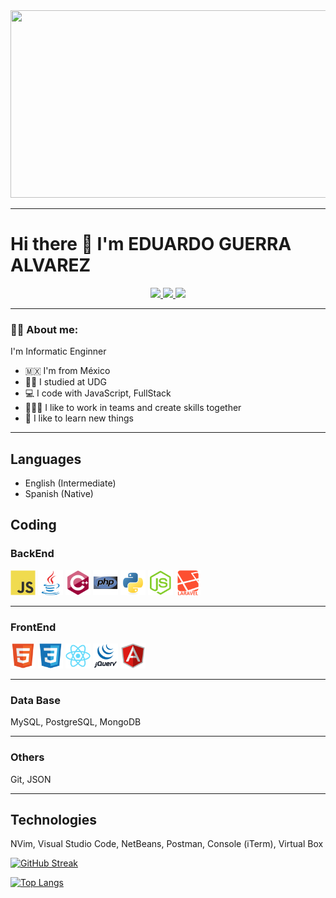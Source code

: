 <div align="center">
  
  
  <img src="https://media4.giphy.com/media/oMHPlvpTvnXGPS7GhX/giphy.gif?cid=ecf05e47softbt5elen2fecp9ncf2tqxqntmp7o7g7lqe4re&rid=giphy.gif&ct=g" width="600" height="300"/>
</div>

---
# Hi there 👋 I'm EDUARDO GUERRA ALVAREZ

<div id="badges" align="center">
  <a href="https://www.linkedin.com/in/eduardo-guerra-alvarez-engineer/">
    <img src="https://img.shields.io/badge/LinkedIn-blue?logo=linkedin&logoColor=white&style=for-the-badge"/>
  </a>
  <a href="https://www.instagram.com/lalo11rojo/">
    <img src="https://shields.io/badge/Instagram-white?style=for-the-badge&logo=instagram" /> 
  </a>
  <a href="https://www.facebook.com/eduardo.guerraalvarez">
    <img src="https://shields.io/badge/Facebook-blue?style=for-the-badge&logo=facebook&logoColor=white" />
  </a>
</div>

---

### :man_technologist: About me:
I'm Informatic Enginner
 - 🇲🇽 I'm from México
 - 👨‍🎓 I studied at UDG
 - 💻 I code with JavaScript, FullStack
 - 🧑‍🤝‍🧑 I like to work in teams and create skills together
 - 📖 I like to learn new things
---

## Languages
- English (Intermediate)
- Spanish (Native)

## Coding
### BackEnd
<div>
  <img src="https://github.com/devicons/devicon/blob/master/icons/javascript/javascript-original.svg" title="JavaScript" alt="JavaScript" width="40" height="40" />
  <img src="https://github.com/devicons/devicon/blob/master/icons/java/java-original.svg" title="Java" alt="Java" width="40" height="40" /> 
  <img src="https://github.com/devicons/devicon/blob/master/icons/cplusplus/cplusplus-original.svg" title="Cplus" alt="Cplusplus" width="40" height="40" />
  <img src="https://github.com/devicons/devicon/blob/master/icons/php/php-original.svg" title="PHP" alt="PHP" width="40" height="40" />
  <img src="https://github.com/devicons/devicon/blob/master/icons/python/python-original.svg" title="Python" alt="Python" width="40" height="40" />
  <img src="https://github.com/devicons/devicon/blob/master/icons/nodejs/nodejs-original.svg" title="Node" alt="Node" width="40" height="40" />
  <img src="https://github.com/devicons/devicon/blob/master/icons/laravel/laravel-plain-wordmark.svg" title="Laravel" alt="Laravel" width="40" height="40" />
</div>

---

### FrontEnd
<div>
  <img src="https://github.com/devicons/devicon/blob/master/icons/html5/html5-original.svg" title="HTML" alt="HTML" width="40" height="40" />
  <img src="https://github.com/devicons/devicon/blob/master/icons/css3/css3-original.svg" title="CSS" alt="CSS" width="40" height="40" />
  <img src="https://github.com/devicons/devicon/blob/master/icons/react/react-original.svg" title="ReactJS" alt="ReactJS" width="40" height="40" />
  <img src="https://github.com/devicons/devicon/blob/master/icons/jquery/jquery-original-wordmark.svg" title="JQuery" alt="JQuery" width="40" height="40" />
  <img src="https://github.com/devicons/devicon/blob/master/icons/angularjs/angularjs-original.svg" title="Angular" alt="Angular" width="40" height="40" />
</div>

---

### Data Base
MySQL, PostgreSQL, MongoDB

---

### Others
Git, JSON

---

## Technologies
NVim, Visual Studio Code, NetBeans, Postman, Console (iTerm), Virtual Box

[![GitHub Streak](http://github-readme-streak-stats.herokuapp.com?user=Eduardo-Guerra-Alvarez&theme=dark&background=000000)](https://git.io/streak-stats)

[![Top Langs](https://github-readme-stats.vercel.app/api/top-langs/?username=Eduardo-Guerra-Alvarez&layout=compact&theme=vision-friendly-dark)](https://github.com/anuraghazra/github-readme-stats)
